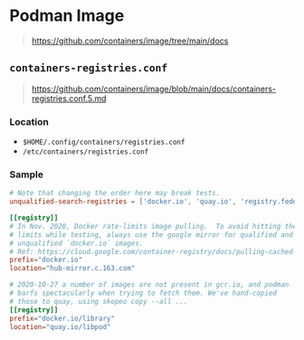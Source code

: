 # Podman Image

> <https://github.com/containers/image/tree/main/docs>

## `containers-registries.conf`

> <https://github.com/containers/image/blob/main/docs/containers-registries.conf.5.md>

### Location

- `$HOME/.config/containers/registries.conf`
- `/etc/containers/registries.conf`

### Sample

```conf
# Note that changing the order here may break tests.
unqualified-search-registries = ['docker.io', 'quay.io', 'registry.fedoraproject.org']

[[registry]]
# In Nov. 2020, Docker rate-limits image pulling.  To avoid hitting these
# limits while testing, always use the google mirror for qualified and
# unqualified `docker.io` images.
# Ref: https://cloud.google.com/container-registry/docs/pulling-cached-images
prefix="docker.io"
location="hub-mirror.c.163.com"

# 2020-10-27 a number of images are not present in gcr.io, and podman
# barfs spectacularly when trying to fetch them. We've hand-copied
# those to quay, using skopeo copy --all ...
[[registry]]
prefix="docker.io/library"
location="quay.io/libpod"
```
